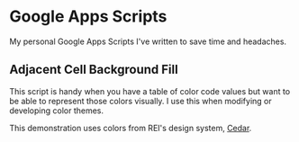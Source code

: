 # Google Apps Scripts

My personal Google Apps Scripts I've written to save time and headaches.

## Adjacent Cell Background Fill

This script is handy when you have a table of color code values but want to be able to represent those colors visually. I use this when modifying or developing color themes.

This demonstration uses colors from REI's design system, [Cedar](https://cedar.rei.com/).
